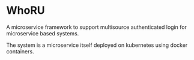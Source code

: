 # WhoRU

A microservice framework to support multisource authenticated login for microservice based systems.

The system is a microservice itself deployed on kubernetes using docker containers.



